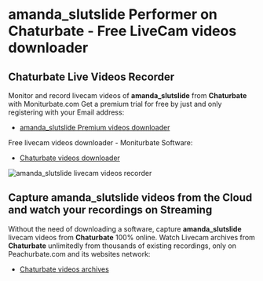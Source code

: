 # amanda_slutslide Performer on Chaturbate - Free LiveCam videos downloader

## Chaturbate Live Videos Recorder

Monitor and record livecam videos of **amanda_slutslide** from **Chaturbate** with Moniturbate.com
Get a premium trial for free by just and only registering with your Email address:
* [amanda_slutslide Premium videos downloader](https://moniturbate.com/request-demo-licence-key.html)

Free livecam videos downloader - Moniturbate Software:
* [Chaturbate videos downloader](https://moniturbate.com/moniturbate-download-software.html)

![amanda_slutslide livecam videos recorder](https://peachurnet.com/templates/moniturbate-software.png)


## Capture amanda_slutslide videos from the Cloud and watch your recordings on Streaming

Without the need of downloading a software, capture **amanda_slutslide** livecam videos from **Chaturbate** 100% online.
Watch Livecam archives from **Chaturbate** unlimitedly from thousands of existing recordings, only on Peachurbate.com and its websites network:
* [Chaturbate videos archives](https://peachurnet.com/)